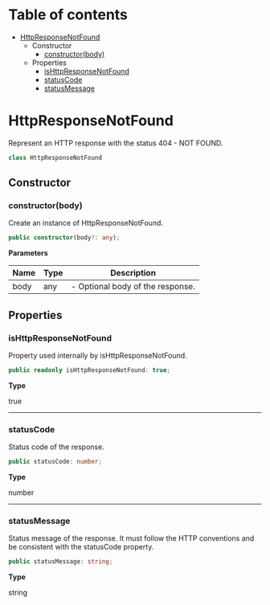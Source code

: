 # Table of contents

* [HttpResponseNotFound][ClassDeclaration-15]
    * Constructor
        * [constructor(body)][Constructor-15]
    * Properties
        * [isHttpResponseNotFound][PropertyDeclaration-33]
        * [statusCode][PropertyDeclaration-34]
        * [statusMessage][PropertyDeclaration-35]

# HttpResponseNotFound

Represent an HTTP response with the status 404 - NOT FOUND.

```typescript
class HttpResponseNotFound
```
## Constructor

### constructor(body)

Create an instance of HttpResponseNotFound.

```typescript
public constructor(body?: any);
```

**Parameters**

| Name | Type | Description                      |
| ---- | ---- | -------------------------------- |
| body | any  | - Optional body of the response. |

## Properties

### isHttpResponseNotFound

Property used internally by isHttpResponseNotFound.

```typescript
public readonly isHttpResponseNotFound: true;
```

**Type**

true

----------

### statusCode

Status code of the response.

```typescript
public statusCode: number;
```

**Type**

number

----------

### statusMessage

Status message of the response. It must follow the HTTP conventions
and be consistent with the statusCode property.

```typescript
public statusMessage: string;
```

**Type**

string

[ClassDeclaration-15]: httpresponsenotfound.md#httpresponsenotfound
[Constructor-15]: httpresponsenotfound.md#constructorbody
[PropertyDeclaration-33]: httpresponsenotfound.md#ishttpresponsenotfound
[PropertyDeclaration-34]: httpresponsenotfound.md#statuscode
[PropertyDeclaration-35]: httpresponsenotfound.md#statusmessage